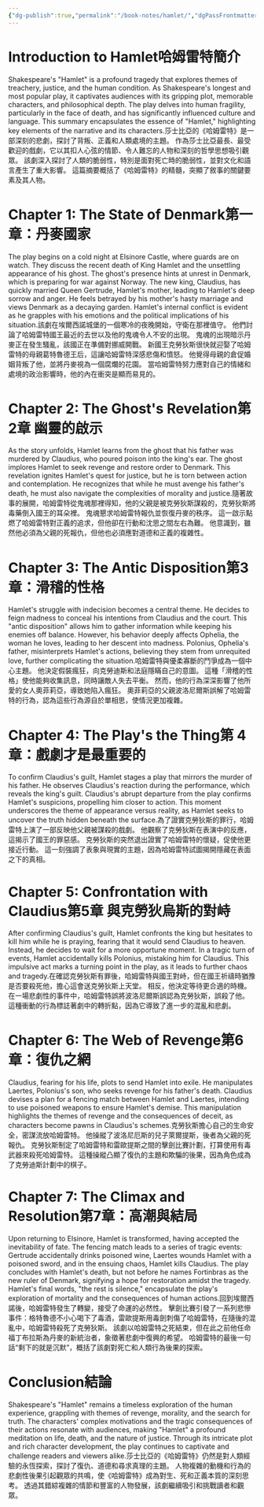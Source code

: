```yaml
---
{"dg-publish":true,"permalink":"/book-notes/hamlet/","dgPassFrontmatter":true}
---
```


# Introduction to Hamlet哈姆雷特簡介

Shakespeare's "Hamlet" is a profound tragedy that explores themes of treachery, justice, and the human condition. As Shakespeare's longest and most popular play, it captivates audiences with its gripping plot, memorable characters, and philosophical depth. The play delves into human fragility, particularly in the face of death, and has significantly influenced culture and language. This summary encapsulates the essence of "Hamlet," highlighting key elements of the narrative and its characters.莎士比亞的《哈姆雷特》是一部深刻的悲劇，探討了背叛、正義和人類處境的主題。 作為莎士比亞最長、最受歡迎的戲劇，它以其扣人心弦的情節、令人難忘的人物和深刻的哲學思想吸引觀眾。 該劇深入探討了人類的脆弱性，特別是面對死亡時的脆弱性，並對文化和語言產生了重大影響。 這篇摘要概括了《哈姆雷特》的精髓，突顯了敘事的關鍵要素及其人物。

# Chapter 1: The State of Denmark第一章：丹麥國家

The play begins on a cold night at Elsinore Castle, where guards are on watch. They discuss the recent death of King Hamlet and the unsettling appearance of his ghost. The ghost's presence hints at unrest in Denmark, which is preparing for war against Norway. The new king, Claudius, has quickly married Queen Gertrude, Hamlet's mother, leading to Hamlet's deep sorrow and anger. He feels betrayed by his mother's hasty marriage and views Denmark as a decaying garden. Hamlet's internal conflict is evident as he grapples with his emotions and the political implications of his situation.該劇在埃爾西諾城堡的一個寒冷的夜晚開始，守衛在那裡值守。 他們討論了哈姆雷特國王最近的去世以及他的鬼魂令人不安的出現。 鬼魂的出現暗示丹麥正在發生騷亂，該國正在準備對挪威開戰。 新國王克勞狄斯很快就迎娶了哈姆雷特的母親葛特魯德王后，這讓哈姆雷特深感悲傷和憤怒。 他覺得母親的倉促婚姻背叛了他，並將丹麥視為一個腐爛的花園。 當哈姆雷特努力應對自己的情緒和處境的政治影響時，他的內在衝突是顯而易見的。

# Chapter 2: The Ghost's Revelation第2章 幽靈的啟示

As the story unfolds, Hamlet learns from the ghost that his father was murdered by Claudius, who poured poison into the king's ear. The ghost implores Hamlet to seek revenge and restore order to Denmark. This revelation ignites Hamlet's quest for justice, but he is torn between action and contemplation. He recognizes that while he must avenge his father's death, he must also navigate the complexities of morality and justice.隨著故事的展開，哈姆雷特從鬼魂那裡得知，他的父親是被克勞狄斯謀殺的，克勞狄斯將毒藥倒入國王的耳朵裡。 鬼魂懇求哈姆雷特報仇並恢復丹麥的秩序。 這一啟示點燃了哈姆雷特對正義的追求，但他卻在行動和沈思之間左右為難。 他意識到，雖然他必須為父親的死報仇，但他也必須應對道德和正義的複雜性。

# Chapter 3: The Antic Disposition第3章：滑稽的性格

Hamlet's struggle with indecision becomes a central theme. He decides to feign madness to conceal his intentions from Claudius and the court. This "antic disposition" allows him to gather information while keeping his enemies off balance. However, his behavior deeply affects Ophelia, the woman he loves, leading to her descent into madness. Polonius, Ophelia's father, misinterprets Hamlet's actions, believing they stem from unrequited love, further complicating the situation.哈姆雷特與優柔寡斷的鬥爭成為一個中心主題。 他決定假裝瘋狂，向克勞迪斯和法庭隱瞞自己的意圖。 這種「滑稽的性格」使他能夠收集訊息，同時讓敵人失去平衡。 然而，他的行為深深影響了他所愛的女人奧菲莉亞，導致她陷入瘋狂。 奧菲莉亞的父親波洛尼爾斯誤解了哈姆雷特的行為，認為這些行為源自於單相思，使情況更加複雜。

# Chapter 4: The Play's the Thing第 4 章：戲劇才是最重要的

To confirm Claudius's guilt, Hamlet stages a play that mirrors the murder of his father. He observes Claudius's reaction during the performance, which reveals the king's guilt. Claudius's abrupt departure from the play confirms Hamlet's suspicions, propelling him closer to action. This moment underscores the theme of appearance versus reality, as Hamlet seeks to uncover the truth hidden beneath the surface.為了證實克勞狄斯的罪行，哈姆雷特上演了一部反映他父親被謀殺的戲劇。 他觀察了克勞狄斯在表演中的反應，這揭示了國王的罪惡感。 克勞狄斯的突然退出證實了哈姆雷特的懷疑，促使他更接近行動。 這一刻強調了表象與現實的主題，因為哈姆雷特試圖揭開隱藏在表面之下的真相。

# Chapter 5: Confrontation with Claudius第5章 與克勞狄烏斯的對峙

After confirming Claudius's guilt, Hamlet confronts the king but hesitates to kill him while he is praying, fearing that it would send Claudius to heaven. Instead, he decides to wait for a more opportune moment. In a tragic turn of events, Hamlet accidentally kills Polonius, mistaking him for Claudius. This impulsive act marks a turning point in the play, as it leads to further chaos and tragedy.在確認克勞狄斯有罪後，哈姆雷特與國王對峙，但在國王祈禱時猶豫是否要殺死他，擔心這會送克勞狄斯上天堂。 相反，他決定等待更合適的時機。 在一場悲劇性的事件中，哈姆雷特誤將波洛尼爾斯誤認為克勞狄斯，誤殺了他。 這種衝動的行為標誌著劇中的轉折點，因為它導致了進一步的混亂和悲劇。

# Chapter 6: The Web of Revenge第6章：復仇之網

Claudius, fearing for his life, plots to send Hamlet into exile. He manipulates Laertes, Polonius's son, who seeks revenge for his father's death. Claudius devises a plan for a fencing match between Hamlet and Laertes, intending to use poisoned weapons to ensure Hamlet's demise. This manipulation highlights the themes of revenge and the consequences of deceit, as characters become pawns in Claudius's schemes.克勞狄斯擔心自己的生命安全，密謀流放哈姆雷特。 他操縱了波洛尼厄斯的兒子萊爾提斯，後者為父親的死報仇。 克勞狄斯制定了哈姆雷特和雷歐提斯之間的擊劍比賽計劃，打算使用有毒武器來殺死哈姆雷特。 這種操縱凸顯了復仇的主題和欺騙的後果，因為角色成為了克勞迪斯計劃中的棋子。

# Chapter 7: The Climax and Resolution第7章：高潮與結局

Upon returning to Elsinore, Hamlet is transformed, having accepted the inevitability of fate. The fencing match leads to a series of tragic events: Gertrude accidentally drinks poisoned wine, Laertes wounds Hamlet with a poisoned sword, and in the ensuing chaos, Hamlet kills Claudius. The play concludes with Hamlet's death, but not before he names Fortinbras as the new ruler of Denmark, signifying a hope for restoration amidst the tragedy. Hamlet's final words, "the rest is silence," encapsulate the play's exploration of mortality and the consequences of human actions.回到埃爾西諾後，哈姆雷特發生了轉變，接受了命運的必然性。 擊劍比賽引發了一系列悲慘事件：格特魯德不小心喝下了毒酒，雷歐提斯用毒劍刺傷了哈姆雷特，在隨後的混亂中，哈姆雷特殺死了克勞狄斯。 該劇以哈姆雷特之死結束，但在此之前他任命福丁布拉斯為丹麥的新統治者，象徵著悲劇中復興的希望。 哈姆雷特的最後一句話“剩下的就是沉默”，概括了該劇對死亡和人類行為後果的探索。

# Conclusion結論

Shakespeare's "Hamlet" remains a timeless exploration of the human experience, grappling with themes of revenge, morality, and the search for truth. The characters' complex motivations and the tragic consequences of their actions resonate with audiences, making "Hamlet" a profound meditation on life, death, and the nature of justice. Through its intricate plot and rich character development, the play continues to captivate and challenge readers and viewers alike.莎士比亞的《哈姆雷特》仍然是對人類經驗的永恆探索，探討了復仇、道德和尋求真理的主題。 人物複雜的動機和行為的悲劇性後果引起觀眾的共鳴，使《哈姆雷特》成為對生、死和正義本質的深刻思考。 透過其錯綜複雜的情節和豐富的人物發展，該劇繼續吸引和挑戰讀者和觀眾。
